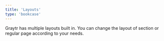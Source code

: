 ```yaml
---
title: 'Layouts'
type: 'bookcase'
---
```


Graytr has multiple layouts built in. You can change the layout of section or regular page according to your needs.
